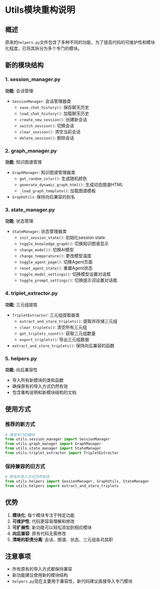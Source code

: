 # Utils模块重构说明

## 概述

原来的`helpers.py`文件包含了多种不同的功能，为了提高代码的可维护性和模块化程度，已将其拆分为多个专门的模块。

## 新的模块结构

### 1. session_manager.py
**功能**: 会话管理
- `SessionManager`: 会话管理器类
  - `save_chat_history()`: 保存聊天历史
  - `load_chat_history()`: 加载聊天历史  
  - `create_new_session()`: 创建新会话
  - `switch_session()`: 切换会话
  - `clear_session()`: 清空当前会话
  - `delete_session()`: 删除会话

### 2. graph_manager.py
**功能**: 知识图谱管理
- `GraphManager`: 知识图谱管理器类
  - `get_random_color()`: 生成随机颜色
  - `generate_dynamic_graph_html()`: 生成动态图谱HTML
  - `_load_graph_template()`: 加载图谱模板
- `GraphUtils`: 保持向后兼容的别名

### 3. state_manager.py
**功能**: 状态管理
- `StateManager`: 状态管理器类
  - `init_session_state()`: 初始化session state
  - `toggle_knowledge_graph()`: 切换知识图谱显示
  - `change_model()`: 切换AI模型
  - `change_temperature()`: 更改模型温度
  - `toggle_agent_page()`: 切换Agent页面
  - `reset_agent_state()`: 重置Agent状态
  - `toggle_model_settings()`: 切换模型设置对话框
  - `toggle_prompt_settings()`: 切换提示词设置对话框

### 4. triplet_extractor.py
**功能**: 三元组提取
- `TripletExtractor`: 三元组提取器类
  - `extract_and_store_triplets()`: 提取并存储三元组
  - `clear_triplets()`: 清空所有三元组
  - `get_triplets_count()`: 获取三元组数量
  - `export_triplets()`: 导出三元组数据
- `extract_and_store_triplets()`: 保持向后兼容的函数

### 5. helpers.py
**功能**: 向后兼容性
- 导入所有新模块的类和函数
- 确保原有的导入方式仍然有效
- 包含重构说明和新模块结构的文档

## 使用方式

### 推荐的新方式
```python
# 使用专门的模块
from utils.session_manager import SessionManager
from utils.graph_manager import GraphManager
from utils.state_manager import StateManager
from utils.triplet_extractor import TripletExtractor
```

### 保持兼容的旧方式
```python
# 原有的导入方式仍然有效
from utils.helpers import SessionManager, GraphUtils, StateManager
from utils.helpers import extract_and_store_triplets
```

## 优势

1. **模块化**: 每个模块专注于特定功能
2. **可维护性**: 代码更容易理解和修改
3. **可扩展性**: 新功能可以轻松添加到相应模块
4. **向后兼容**: 原有代码无需修改
5. **清晰的职责分离**: 会话、图谱、状态、三元组各司其职

## 注意事项

- 所有原有的导入方式都保持兼容
- 新功能建议使用新的模块结构
- `helpers.py`现在主要用于兼容性，新代码建议直接导入专门模块
